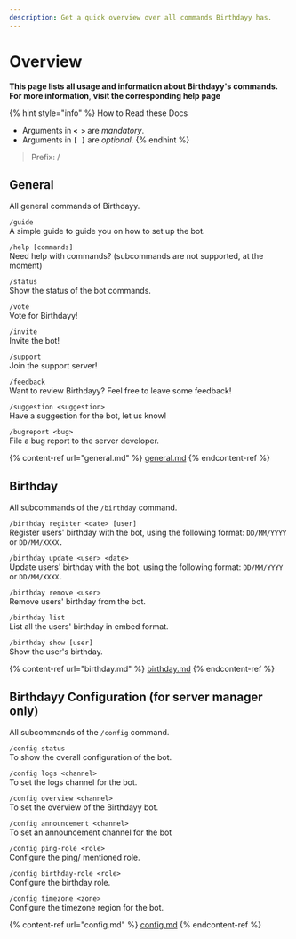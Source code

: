 ```yaml
---
description: Get a quick overview over all commands Birthdayy has.
---
```


# Overview

**This page lists all usage and information about Birthdayy's commands.** \
**For more information**, **visit the corresponding help page**

{% hint style="info" %}
How to Read these Docs

* Arguments in **`< >`** are _mandatory_.
* Arguments in **`[ ]`** are _optional_.
{% endhint %}

> Prefix: /

## General

All general commands of Birthdayy.

`/guide`\
A simple guide to guide you on how to set up the bot.

`/help [commands]`\
Need help with commands? (subcommands are not supported, at the moment)

`/status`\
Show the status of the bot commands.

`/vote`\
Vote for Birthdayy!

`/invite`\
Invite the bot!

`/support`\
Join the support server!

`/feedback`\
Want to review Birthdayy? Feel free to leave some feedback!

`/suggestion <suggestion>`\
Have a suggestion for the bot, let us know!

`/bugreport <bug>`\
File a bug report to the server developer.

{% content-ref url="general.md" %}
[general.md](general.md)
{% endcontent-ref %}

## Birthday

All subcommands of the `/birthday` command.

`/birthday register <date> [user]`\
Register users' birthday with the bot, using the following format: `DD/MM/YYYY` or `DD/MM/XXXX.`

`/birthday update <user> <date>`\
Update users' birthday with the bot, using the following format: `DD/MM/YYYY` or `DD/MM/XXXX.`

`/birthday remove <user>`\
Remove users' birthday from the bot.

`/birthday list`\
List all the users' birthday in embed format.

`/birthday show [user]`\
Show the user's birthday.

{% content-ref url="birthday.md" %}
[birthday.md](birthday.md)
{% endcontent-ref %}

## Birthdayy Configuration (**for server manager only**)

All subcommands of the `/config` command.

`/config status`\
To show the overall configuration of the bot.

`/config logs <channel>`\
To set the logs channel for the bot.

`/config overview <channel>`\
To set the overview of the Birthdayy bot.

`/config announcement <channel>`\
To set an announcement channel for the bot

`/config ping-role <role>`\
Configure the ping/ mentioned role.

`/config birthday-role <role>`\
Configure the birthday role.

`/config timezone <zone>`\
Configure the timezone region for the bot.

{% content-ref url="config.md" %}
[config.md](config.md)
{% endcontent-ref %}
